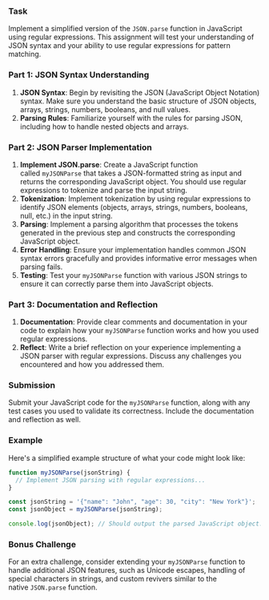 ### Task

Implement a simplified version of the `JSON.parse` function in JavaScript using regular expressions. This assignment will test your understanding of JSON syntax and your ability to use regular expressions for pattern matching.

### **Part 1: JSON Syntax Understanding**

1. **JSON Syntax**: Begin by revisiting the JSON (JavaScript Object Notation) syntax. Make sure you understand the basic structure of JSON objects, arrays, strings, numbers, booleans, and null values.
2. **Parsing Rules**: Familiarize yourself with the rules for parsing JSON, including how to handle nested objects and arrays.

### **Part 2: JSON Parser Implementation**

1. **Implement JSON.parse**: Create a JavaScript function called `myJSONParse` that takes a JSON-formatted string as input and returns the corresponding JavaScript object. You should use regular expressions to tokenize and parse the input string.
2. **Tokenization**: Implement tokenization by using regular expressions to identify JSON elements (objects, arrays, strings, numbers, booleans, null, etc.) in the input string.
3. **Parsing**: Implement a parsing algorithm that processes the tokens generated in the previous step and constructs the corresponding JavaScript object.
4. **Error Handling**: Ensure your implementation handles common JSON syntax errors gracefully and provides informative error messages when parsing fails.
5. **Testing**: Test your `myJSONParse` function with various JSON strings to ensure it can correctly parse them into JavaScript objects.

### **Part 3: Documentation and Reflection**

1. **Documentation**: Provide clear comments and documentation in your code to explain how your `myJSONParse` function works and how you used regular expressions.
2. **Reflect**: Write a brief reflection on your experience implementing a JSON parser with regular expressions. Discuss any challenges you encountered and how you addressed them.

### **Submission**

Submit your JavaScript code for the `myJSONParse` function, along with any test cases you used to validate its correctness. Include the documentation and reflection as well.

### **Example**

Here's a simplified example structure of what your code might look like:

```jsx
function myJSONParse(jsonString) {
  // Implement JSON parsing with regular expressions...
}

const jsonString = '{"name": "John", "age": 30, "city": "New York"}';
const jsonObject = myJSONParse(jsonString);

console.log(jsonObject); // Should output the parsed JavaScript object.
```

### **Bonus Challenge**

For an extra challenge, consider extending your `myJSONParse` function to handle additional JSON features, such as Unicode escapes, handling of special characters in strings, and custom revivers similar to the native `JSON.parse` function.